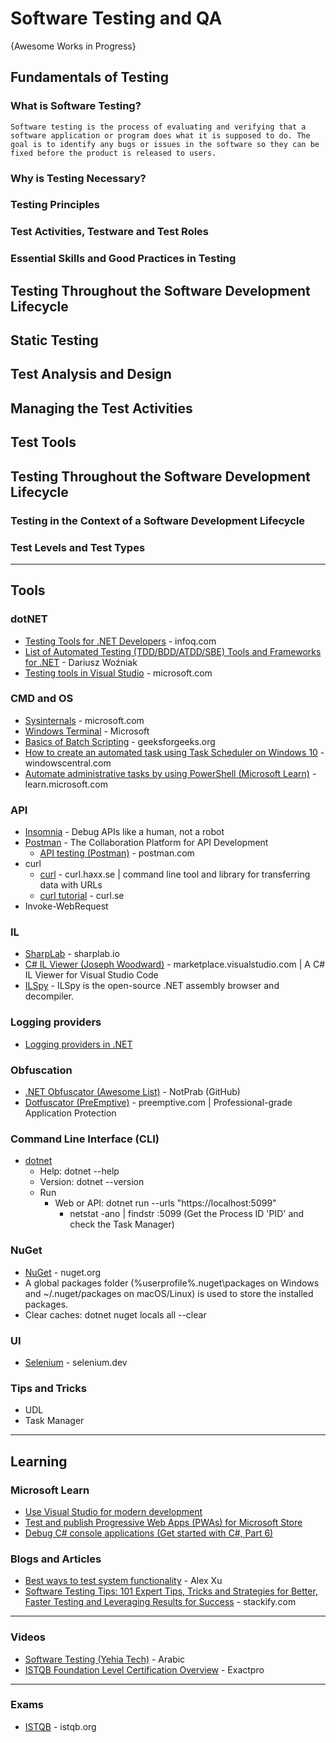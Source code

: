 # Software Testing and QA
{Awesome Works in Progress}


## Fundamentals of Testing
### What is Software Testing?
`Software testing is the process of evaluating and verifying that a software application or program does what it is supposed to do. The goal is to identify any bugs or issues in the software so they can be fixed before the product is released to users.`
### Why is Testing Necessary?
### Testing Principles
### Test Activities, Testware and Test Roles
### Essential Skills and Good Practices in Testing
## Testing Throughout the Software Development Lifecycle
## Static Testing
## Test Analysis and Design
## Managing the Test Activities
## Test Tools

## Testing Throughout the Software Development Lifecycle
### Testing in the Context of a Software Development Lifecycle
### Test Levels and Test Types

-----

## Tools

### dotNET
* [Testing Tools for .NET Developers](https://www.infoq.com/research/dotnet-testing-tools/) - infoq.com
* [List of Automated Testing (TDD/BDD/ATDD/SBE) Tools and Frameworks for .NET](https://github.com/dariusz-wozniak/List-of-Testing-Tools-and-Frameworks-for-.NET/blob/master/README.md) - Dariusz Woźniak
* [Testing tools in Visual Studio](https://learn.microsoft.com/en-us/visualstudio/test/) - microsoft.com

### CMD and OS
* [Sysinternals](https://learn.microsoft.com/en-us/sysinternals/) - microsoft.com
* [Windows Terminal](https://github.com/microsoft/terminal) - Microsoft
* [Basics of Batch Scripting](https://www.geeksforgeeks.org/basics-of-batch-scripting/) - geeksforgeeks.org
* [How to create an automated task using Task Scheduler on Windows 10](https://www.windowscentral.com/how-create-automated-task-using-task-scheduler-windows-10) - windowscentral.com
* [Automate administrative tasks by using PowerShell (Microsoft Learn)](https://learn.microsoft.com/en-us/training/paths/powershell/) - learn.microsoft.com

### API
* [Insomnia](https://insomnia.rest/) - Debug APIs like a human, not a robot
* [Postman](https://www.getpostman.com/) - The Collaboration Platform for API Development
  * [API testing (Postman)](https://www.postman.com/api-platform/api-testing/) - postman.com
* curl
  - [curl](https://curl.haxx.se/) - curl.haxx.se | command line tool and library for transferring data with URLs
  - [curl tutorial](https://curl.se/docs/tutorial.html) - curl.se
* Invoke-WebRequest

### IL
* [SharpLab](https://sharplab.io/) - sharplab.io
* [C# IL Viewer (Joseph Woodward)](https://marketplace.visualstudio.com/items?itemName=josephwoodward.vscodeilviewer) - marketplace.visualstudio.com | A C# IL Viewer for Visual Studio Code
* [ILSpy](https://github.com/icsharpcode/ILSpy) - ILSpy is the open-source .NET assembly browser and decompiler.

### Logging providers
* [Logging providers in .NET](https://learn.microsoft.com/en-us/dotnet/core/extensions/logging-providers)

### Obfuscation
* [.NET Obfuscator (Awesome List)](https://github.com/NotPrab/.NET-Obfuscator) - NotPrab (GitHub)
* [Dotfuscator (PreEmptive)](https://www.preemptive.com/products/dotfuscator/) - preemptive.com | Professional-grade Application Protection

### Command Line Interface (CLI)
* [dotnet](https://learn.microsoft.com/en-us/dotnet/core/tools/dotnet)
  *  Help: dotnet --help
  *  Version: dotnet --version
  *  Run
     *  Web or API: dotnet run --urls "https://localhost:5099"
        *  netstat -ano | findstr :5099 (Get the Process ID 'PID' and check the Task Manager)
          
### NuGet
* [NuGet](https://www.nuget.org/) - nuget.org
* A global packages folder (%userprofile%\.nuget\packages on Windows and ~/.nuget/packages on macOS/Linux) is used to store the installed packages.
* Clear caches: dotnet nuget locals all --clear
  
### UI
* [Selenium](https://www.selenium.dev/) - selenium.dev

### Tips and Tricks
* UDL
* Task Manager

-----

## Learning

### Microsoft Learn 
* [Use Visual Studio for modern development](https://learn.microsoft.com/en-us/training/paths/visual-studio/)
* [Test and publish Progressive Web Apps (PWAs) for Microsoft Store](https://learn.microsoft.com/en-us/training/modules/publish-pwa-microsoft-store/)
* [Debug C# console applications (Get started with C#, Part 6)](https://learn.microsoft.com/en-us/training/paths/get-started-c-sharp-part-6/)

### Blogs and Articles
* [Best ways to test system functionality](https://twitter.com/alexxubyte/status/1714301732174660078) - Alex Xu
* [Software Testing Tips: 101 Expert Tips, Tricks and Strategies for Better, Faster Testing and Leveraging Results for Success](https://stackify.com/software-testing-tips/) - stackify.com
  
-----

### Videos
* [Software Testing (Yehia Tech)](https://www.youtube.com/watch?v=9NcvjKX-ySk) - Arabic
* [ISTQB Foundation Level Certification Overview](https://www.youtube.com/playlist?list=PL8Ql2_5rYPjjQ62TYjQISsI3CMcxVfIUG) - Exactpro
  
-----
### Exams
* [ISTQB](https://www.istqb.org) - istqb.org


